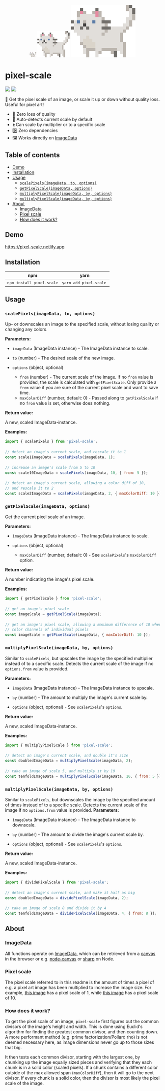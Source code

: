 <p align="center">
<img src="https://github.com/duniul/pixel-scale/blob/main/test/images/pixel-the-cat_x1.png" />
<img src="https://github.com/duniul/pixel-scale/blob/main/test/images/pixel-the-cat_x5.png" />
<img src="https://github.com/duniul/pixel-scale/blob/main/test/images/pixel-the-cat_x10.png" />
</p>

# pixel-scale

[![](https://img.shields.io/npm/v/pixel-scale?color=brightgreen)](https://www.npmjs.com/package/pixel-scale)
[![](https://img.shields.io/bundlephobia/minzip/pixel-scale)](https://bundlephobia.com/result?p=pixel-scale)

📐 Get the pixel scale of an image, or scale it up or down without quality loss. Useful for pixel
art!

- 👀 Zero loss of quality
- 🤖 Auto-detects current scale by default
- ⏫ Can scale by multiplier or to a specific scale
- 0️⃣ Zero dependencies
- 🖼️ Works directly on [ImageData](#imagedata)


## Table of contents

- [Demo](#demo)
- [Installation](#installation)
- [Usage](#usage)
  - [`scalePixels(imageData, to, options)`](#scalepixelsimagedata-to-options)
  - [`getPixelScale(imageData, options)`](#getpixelscaleimagedata-options)
  - [`multiplyPixelScale(imageData, by, options)`](#multiplypixelscaleimagedata-by-options)
  - [`multiplyPixelScale(imageData, by, options)`](#multiplypixelscaleimagedata-by-options-1)
- [About](#about)
  - [ImageData](#imagedata)
  - [Pixel scale](#pixel-scale-1)
  - [How does it work?](#how-does-it-work)

## Demo

https://pixel-scale.netlify.app

## Installation

| npm                       | yarn                    |
| ------------------------- | ----------------------- |
| `npm install pixel-scale` | `yarn add pixel-scale`  |

## Usage

### `scalePixels(imageData, to, options)`

Up- or downscales an image to the specified scale, without losing quality or changing any colors.

**Parameters:**

- `imageData` (ImageData instance) - The ImageData instance to scale.

- `to` (number) - The desired scale of the new image.

- `options` (object, optional)
  - `from` (number) - The current scale of the image. If no `from` value is provided, the scale is
    calculated with `getPixelScale`. Only provide a `from` value if you are sure of the current
    pixel scale and want to save time.
  - `maxColorDiff` (number, default: 0) - Passed along to `getPixelScale` if no `from` value is set,
    otherwise does nothing.

**Return value:**

A new, scaled ImageData-instance.

**Examples:**

```js
import { scalePixels } from 'pixel-scale';

// detect an image's current scale, and rescale it to 1
const scale1ImageData = scalePixels(imageData, 1);

// increase an image's scale from 5 to 10
const scale10ImageData = scalePixels(imageData, 10, { from: 5 });

// detect an image's current scale, allowing a color diff of 10,
// and rescale it to 2
const scale2ImageData = scalePixels(imageData, 2, { maxColorDiff: 10 });
```

### `getPixelScale(imageData, options)`

Get the current pixel scale of an image.

**Parameters:**

- `imageData` (ImageData instance) - The ImageData instance to scale.

- `options` (object, optional)

  - `maxColorDiff` (number, default: 0) - See `scalePixels`'s `maxColorDiff` option.

**Return value:**

A number indicating the image's pixel scale.

**Examples:**

```js
import { getPixelScale } from 'pixel-scale';

// get an image's pixel scale
const imageScale = getPixelScale(imageData);

// get an image's pixel scale, allowing a maximum difference of 10 when comparing
// color channels of individual pixels
const imageScale = getPixelScale(imageData, { maxColorDiff: 10 });
```

### `multiplyPixelScale(imageData, by, options)`

Similar to `scalePixels`, but upscales the image by the specified multiplier instead of to a specific scale. Detects the current scale of the image if no `options.from` value is provided.

**Parameters:**

- `imageData` (ImageData instance) - The ImageData instance to upscale.

- `by` (number) - The amount to multiply the image's current scale by.

- `options` (object, optional) - See `scalePixels`'s `options`.

**Return value:**

A new, scaled ImageData-instance.

**Examples:**

```js
import { multiplyPixelScale } from 'pixel-scale';

// detect an image's current scale, and double it's size
const doubledImageData = multiplyPixelScale(imageData, 2);

// take an image of scale 5, and multiply it by 10
const tenfoldImageData = multiplyPixelScale(imageData, 10, { from: 5 });
```

### `multiplyPixelScale(imageData, by, options)`

Similar to `scalePixels`, but downscales the image by the specified amount of times instead of to a specific scale. Detects the current scale of the image if no `options.from` value is provided.
**Parameters:**

- `imageData` (ImageData instance) - The ImageData instance to downscale.

- `by` (number) - The amount to divide the image's current scale by.

- `options` (object, optional) - See `scalePixels`'s `options`.

**Return value:**

A new, scaled ImageData-instance.

**Examples:**

```js
import { dividePixelScale } from 'pixel-scale';

// detect an image's current scale, and make it half as big
const doubledImageData = dividePixelScale(imageData, 2);

// take an image of scale 8 and divide it by 4
const tenfoldImageData = dividePixelScale(imageData, 4, { from: 8 });
```

## About

### ImageData

All functions operate on [ImageData](https://developer.mozilla.org/en-US/docs/Web/API/ImageData),
which can be retrieved from a
[canvas](https://developer.mozilla.org/en-US/docs/Web/HTML/Element/canvas) in the browser or e.g.
[node-canvas](https://github.com/Automattic/node-canvas) or [sharp](https://github.com/lovell/sharp)
on Node.

### Pixel scale

The pixel scale referred to in this readme is the amount of times a pixel of e.g. a pixel art image
has been multiplied to increase the image size. For example,
[this image](https://github.com/duniul/pixel-scale/blob/master/test/images/pixel-the-cat_x1.png) has
a pixel scale of 1, while
[this image](https://github.com/duniul/pixel-scale/blob/master/test/images/pixel-the-cat_x10.png)
has a pixel scale of 10.

### How does it work?

To get the pixel scale of an image, `pixel-scale` first figures out the common divisors of the
image's height and width. This is done using Euclid's algorithm for finding the greatest common
divisor, and then counting down. A more performant method (e.g. prime factorization/Pollard rho) is
not deemed necessary here, as image dimensions never go up to those sizes that big.

It then tests each common divisor, starting with the largest one, by chunking up the image equally
sized pieces and verifying that they each chunk is in a solid color (scaled pixels). If a chunk
contains a different color outside of the max allowed span (`maxColorDiff`), then it will go to the
next divisor. If every chunk is a solid color, then the divisor is most likely the pixel scale of
the image.
